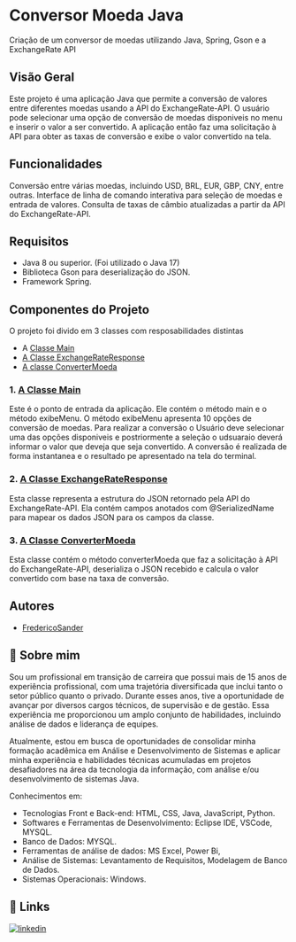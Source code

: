 # Conversor Moeda Java
Criação de um conversor de moedas utilizando Java, Spring, Gson e a ExchangeRate API


## Visão Geral
Este projeto é uma aplicação Java que permite a conversão de valores entre diferentes moedas usando a API do ExchangeRate-API. O usuário pode selecionar uma opção de conversão de moedas disponiveis no menu e inserir o valor a ser convertido. A aplicação então faz uma solicitação à API para obter as taxas de conversão e exibe o valor convertido na tela.

## Funcionalidades
Conversão entre várias moedas, incluindo USD, BRL, EUR, GBP, CNY, entre outras.
Interface de linha de comando interativa para seleção de moedas e entrada de valores.
Consulta de taxas de câmbio atualizadas a partir da API do ExchangeRate-API.

## Requisitos
- Java 8 ou superior. (Foi utilizado o Java 17)
- Biblioteca Gson para deserialização do JSON.
- Framework Spring.

## Componentes do Projeto

O projeto foi divido em 3 classes com resposabilidades distintas
   - A [Classe Main](https://github.com/FredericoSander/Conversor_Moeda_Java/blob/main/src/main/java/Conversor/Principal/Main.java)
   - [A Classe ExchangeRateResponse](https://github.com/FredericoSander/Conversor_Moeda_Java/blob/main/src/main/java/Conversor/Modelo/ExchangeRateResponse.jav)
   - [A classe ConverterMoeda](https://github.com/FredericoSander/Conversor_Moeda_Java/blob/main/src/main/java/Conversor/service/ConverterMoeda.java)

### 1. [A Classe Main](https://github.com/FredericoSander/Conversor_Moeda_Java/blob/main/src/main/java/Conversor/Principal/Main.java)
Este é o ponto de entrada da aplicação. Ele contém o método main e o método exibeMenu. O método exibeMenu apresenta 10 opções de conversão de moedas. Para realizar a conversão o Usuário deve selecionar uma das opções disponiveis e postriormente a seleção o udsuaraio deverá informar o valor que deveja que seja convertido. A conversão é realizada de forma instantanea e o resultado pe apresentado na tela do terminal. 


### 2. [A Classe ExchangeRateResponse](https://github.com/FredericoSander/Conversor_Moeda_Java/blob/main/src/main/java/Conversor/Modelo/ExchangeRateResponse.java)
Esta classe representa a estrutura do JSON retornado pela API do ExchangeRate-API. Ela contém campos anotados com @SerializedName para mapear os dados JSON para os campos da classe.

### 3. [A Classe ConverterMoeda](https://github.com/FredericoSander/Conversor_Moeda_Java/blob/main/src/main/java/Conversor/service/ConverterMoeda.java)
Esta classe contém o método converterMoeda que faz a solicitação à API do ExchangeRate-API, deserializa o JSON recebido e calcula o valor convertido com base na taxa de conversão.

## Autores

- [FredericoSander](https://www.github.com/FredericoSander)

## 🚀 Sobre mim
Sou um profissional em transição de carreira que possui mais de 15 anos de experiência profissional, com uma trajetória diversificada que inclui tanto o setor público quanto o privado. Durante esses anos, tive a oportunidade de avançar por diversos cargos técnicos, de supervisão e de gestão. Essa experiência me proporcionou um amplo conjunto de habilidades, incluindo análise de dados e liderança de equipes.

Atualmente, estou em busca de oportunidades de consolidar minha formação acadêmica em Análise e Desenvolvimento de Sistemas e aplicar minha experiência e habilidades técnicas acumuladas em projetos desafiadores na área da tecnologia da informação, com análise e/ou desenvolvimento de sistemas Java.

Conhecimentos em:
- Tecnologias Front e Back-end: HTML, CSS, Java, JavaScript, Python.
- Softwares e Ferramentas de Desenvolvimento: Eclipse IDE, VSCode, MYSQL.
- Banco de Dados: MYSQL.
- Ferramentas de análise de dados: MS Excel, Power Bi,
- Análise de Sistemas: Levantamento de Requisitos, Modelagem de Banco de Dados.
- Sistemas Operacionais: Windows.

## 🔗 Links

[![linkedin](https://img.shields.io/badge/linkedin-0A66C2?style=for-the-badge&logo=linkedin&logoColor=white)](https://www.linkedin.com/frederico-cota-dev)
